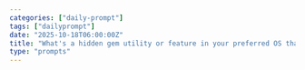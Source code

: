 ```yaml
---
categories: ["daily-prompt"]
tags: ["dailyprompt"]
date: "2025-10-18T06:00:00Z"
title: "What's a hidden gem utility or feature in your preferred OS that more people should know about?"
type: "prompts"
---
```

